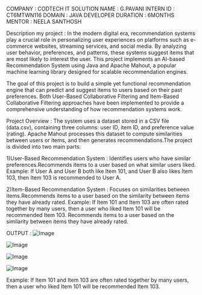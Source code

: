 COMPANY : CODTECH IT SOLUTION
NAME : G.PAVANI
INTERN ID : CT6MTWN116
DOMAIN : JAVA DEVELOPER 
DURATION : 6MONTHS 
MENTOR : NEELA SANTHOSH

Description my project : In the modern digital era, recommendation systems play a crucial role in personalizing user experiences on platforms such as e-commerce websites, streaming services, and social media. By analyzing user behavior, preferences, and patterns, these systems suggest items that are most likely to interest the user. 
This project implements an AI-based Recommendation System using Java and Apache Mahout, a popular machine learning library designed for scalable recommendation engines.

The goal of this project is to build a simple yet functional recommendation engine that can predict and suggest items to users based on their past preferences. 
Both User-Based Collaborative Filtering and Item-Based Collaborative Filtering approaches have been implemented to provide a comprehensive understanding of how recommendation systems work.

Project Overview : 
The system uses a dataset stored in a CSV file (data.csv), containing three columns: user ID, item ID, and preference value (rating). 
Apache Mahout processes this dataset to compute similarities between users or items, and then generates recommendations.The project is divided into two main parts:

1)User-Based Recommendation System :
Identifies users who have similar preferences.Recommends items to a user based on what similar users liked.
Example: If User A and User B both like Item 101, and User B also likes Item 103, then Item 103 is recommended to User A.

2)Item-Based Recommendation System : Focuses on similarities between items.Recommends items to a user based on the similarity between items they have already rated.
Example: If Item 101 and Item 103 are often rated together by many users, then a user who liked Item 101 will be recommended Item 103.
Recommends items to a user based on the similarity between items they have already rated.

OUTPUT : ![Image](https://github.com/user-attachments/assets/7523afba-0de1-4678-be6d-3ad6af776122)

![Image](https://github.com/user-attachments/assets/42a22754-44d2-4d72-8b35-c023cf6af898)

![Image](https://github.com/user-attachments/assets/e37fcc47-e36c-4e19-9100-6209c3c71e3c)

![Image](https://github.com/user-attachments/assets/722a8ef5-ea95-4bd7-a2c9-b7f9ea3a3003)

Example: If Item 101 and Item 103 are often rated together by many users, then a user who liked Item 101 will be recommended Item 103.
